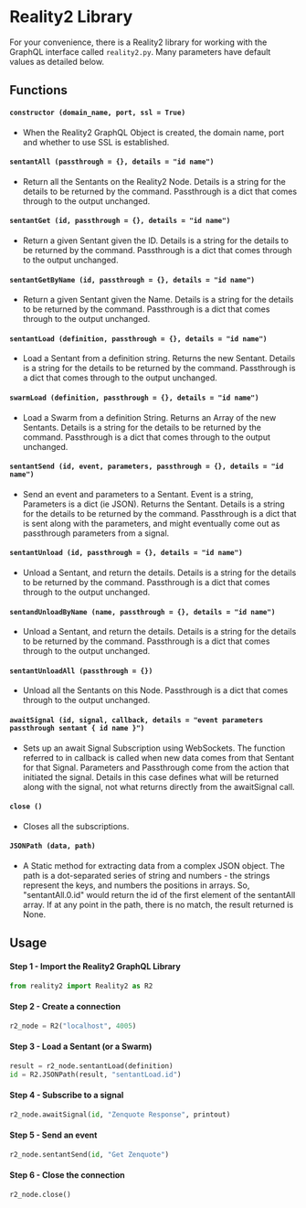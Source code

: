 # Reality2 Library

For your convenience, there is a Reality2 library for working with the GraphQL interface called `reality2.py`.  Many parameters have default values as detailed below.

## Functions

#### `constructor (domain_name, port, ssl = True)`

- When the Reality2 GraphQL Object is created, the domain name, port and whether to use SSL is established.

#### `sentantAll (passthrough = {}, details = "id name")`

- Return all the Sentants on the Reality2 Node.  Details is a string for the details to be returned by the command.  Passthrough is a dict that comes through to the output unchanged.

#### `sentantGet (id, passthrough = {}, details = "id name")`

- Return a given Sentant given the ID.  Details is a string for the details to be returned by the command.  Passthrough is a dict that comes through to the output unchanged.

#### `sentantGetByName (id, passthrough = {}, details = "id name")`

- Return a given Sentant given the Name.  Details is a string for the details to be returned by the command.  Passthrough is a dict that comes through to the output unchanged.

#### `sentantLoad (definition, passthrough = {}, details = "id name")`

- Load a Sentant from a definition string.  Returns the new Sentant.  Details is a string for the details to be returned by the command.  Passthrough is a dict that comes through to the output unchanged.

#### `swarmLoad (definition, passthrough = {}, details = "id name")`

- Load a Swarm from a definition String.  Returns an Array of the new Sentants.  Details is a string for the details to be returned by the command.  Passthrough is a dict that comes through to the output unchanged.

#### `sentantSend (id, event, parameters, passthrough = {}, details = "id name")`

- Send an event and parameters to a Sentant.  Event is a string, Parameters is a dict (ie JSON). Returns the Sentant.  Details is a string for the details to be returned by the command.  Passthrough is a dict that is sent along with the parameters, and might eventually come out as passthrough parameters from a signal.

#### `sentantUnload (id, passthrough = {}, details = "id name")`

- Unload a Sentant, and return the details.  Details is a string for the details to be returned by the command.  Passthrough is a dict that comes through to the output unchanged.

#### `sentandUnloadByName (name, passthrough = {}, details = "id name")`

- Unload a Sentant, and return the details.  Details is a string for the details to be returned by the command.  Passthrough is a dict that comes through to the output unchanged.

#### `sentantUnloadAll (passthrough = {})`

- Unload all the Sentants on this Node.  Passthrough is a dict that comes through to the output unchanged.

#### `awaitSignal (id, signal, callback, details = "event parameters passthrough sentant { id name }")`

- Sets up an await Signal Subscription using WebSockets.  The function referred to in callback is called when new data comes from that Sentant for that Signal.  Parameters and Passthrough come from the action that initiated the signal.  Details in this case defines what will be returned along with the signal, not what returns directly from the awaitSignal call.

#### `close ()`

- Closes all the subscriptions.

#### `JSONPath (data, path)`

- A Static method for extracting data from a complex JSON object.  The path is a dot-separated series of string and numbers - the strings represent the keys, and numbers the positions in arrays.  So, "sentantAll.0.id" would return the id of the first element of the sentantAll array.  If at any point in the path, there is no match, the result returned is None.

## Usage

#### Step 1 - Import the Reality2 GraphQL Library

```python
from reality2 import Reality2 as R2
```

#### Step 2 - Create a connection

```python
r2_node = R2("localhost", 4005)
```

#### Step 3 - Load a Sentant (or a Swarm)

```python
result = r2_node.sentantLoad(definition)
id = R2.JSONPath(result, "sentantLoad.id")
```

#### Step 4 - Subscribe to a signal

```python
r2_node.awaitSignal(id, "Zenquote Response", printout)
```

#### Step 5 - Send an event

```python
r2_node.sentantSend(id, "Get Zenquote")
```

#### Step 6 - Close the connection

```python
r2_node.close()
```

